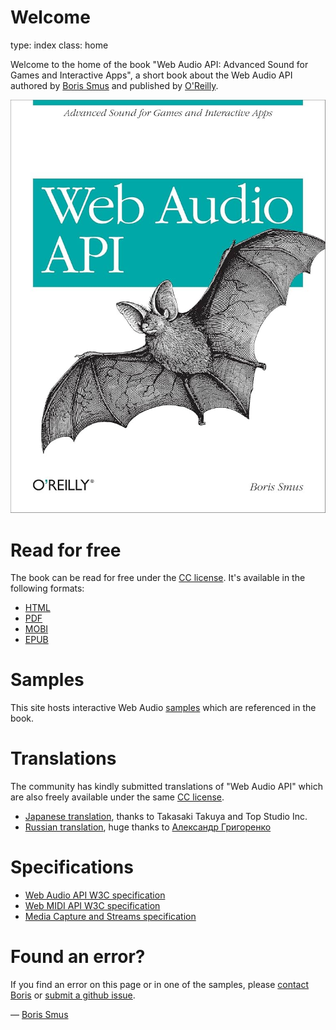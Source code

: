 Welcome
=======
type: index
class: home

Welcome to the home of the book "Web Audio API: Advanced Sound for Games and Interactive Apps", a short book about the Web Audio API authored by [Boris Smus][boris] and published by [O'Reilly][orly].

![Web Audio API Book Cover](book/web-audio-api-cover.jpg)

# Read for free

The book can be read for free under the [CC license][cc]. It's available in the following formats:

- [HTML][html]
- [PDF][pdf]
- [MOBI][mobi]
- [EPUB][epub]

[cc]: https://creativecommons.org/licenses/by-nc-nd/4.0/deed.en
[orly]: http://shop.oreilly.com/product/0636920025948.do
[amzn]: http://www.amazon.com/Web-Audio-API-Boris-Smus/dp/1449332684
[html]: book/Web_Audio_API_Boris_Smus_html/toc.html
[epub]: book/Web_Audio_API_Boris_Smus.epub
[mobi]: book/Web_Audio_API_Boris_Smus.mobi
[pdf]: book/Web_Audio_API_Boris_Smus.pdf

# Samples

This site hosts interactive Web Audio [samples][] which are referenced in the book.


# Translations

The community has kindly submitted translations of "Web Audio API" which are also freely available under the same [CC license][cc].

- [Japanese translation][jp], thanks to Takasaki Takuya and Top Studio Inc.
- [Russian translation][ru], huge thanks to [Александр Григоренко][alexander]

[ru]: https://alexgriss.tech/web-audio-api-book/
[jp]: book/Web_Audio_API_Boris_Smus_japanese_translation_Takuya.epub

# Specifications

- [Web Audio API W3C specification](http://www.w3.org/TR/webaudio/)
- [Web MIDI API W3C specification](http://webaudio.github.io/web-midi-api/)
- [Media Capture and Streams specification](https://w3c.github.io/mediacapture-main/getusermedia.html)

# Found an error?

If you find an error on this page or in one of the samples, please [contact
Boris][boris] or [submit a github issue][gh].

&mdash; [Boris Smus][boris]

[gh]: https://github.com/borismus/webaudioapi.com
[boris]: http://smus.com/about/
[orly]: http://shop.oreilly.com/product/0636920025948.do
[amzn]: http://www.amazon.com/Web-Audio-API-Boris-Smus/dp/1449332684
[samples]: /samples/
[alexander]: https://alexgriss.tech/